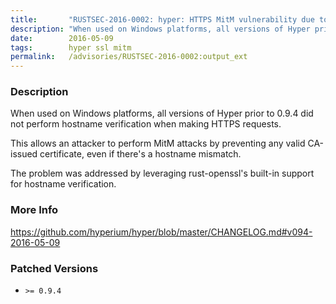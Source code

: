 ```yaml
---
title:       "RUSTSEC-2016-0002: hyper: HTTPS MitM vulnerability due to lack of hostname verification"
description: "When used on Windows platforms, all versions of Hyper prior to 0.9.4 did not perform hostname verification when making HTTPS requests. This allows an attacker to perform MitM attacks by preventing any valid CAissued certificate, even if theres a hostname mismatch. The problem was addressed by leveraging rustopenssls builtin support for hostname verification."
date:        2016-05-09
tags:        hyper ssl mitm
permalink:   /advisories/RUSTSEC-2016-0002:output_ext
---
```


### Description

When used on Windows platforms, all versions of Hyper prior to 0.9.4 did not
perform hostname verification when making HTTPS requests.

This allows an attacker to perform MitM attacks by preventing any valid
CA-issued certificate, even if there's a hostname mismatch.

The problem was addressed by leveraging rust-openssl's built-in support for
hostname verification.

### More Info

<https://github.com/hyperium/hyper/blob/master/CHANGELOG.md#v094-2016-05-09>

### Patched Versions

- `>= 0.9.4`


